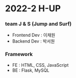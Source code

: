 # 2022-2 H-UP 

### team J & S (Jump and Surf)

- Frontend Dev : 이채원
- Backend Dev : 박서원

### Framework

- FE : HTML, CSS, JavaScript
- BE : Flask, MySQL
